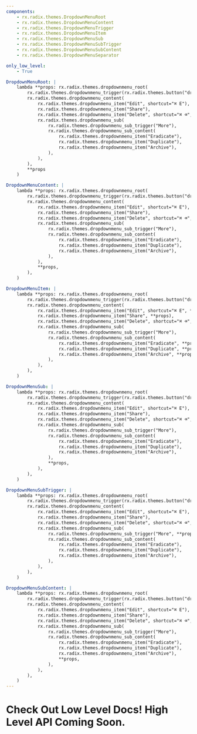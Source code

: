 ```yaml
---
components:
    - rx.radix.themes.DropdownMenuRoot
    - rx.radix.themes.DropdownMenuContent
    - rx.radix.themes.DropdownMenuTrigger
    - rx.radix.themes.DropdownMenuItem
    - rx.radix.themes.DropdownMenuSub
    - rx.radix.themes.DropdownMenuSubTrigger
    - rx.radix.themes.DropdownMenuSubContent
    - rx.radix.themes.DropdownMenuSeparator

only_low_level:
    - True

DropdownMenuRoot: |
    lambda **props: rx.radix.themes.dropdownmenu_root(
        rx.radix.themes.dropdownmenu_trigger(rx.radix.themes.button("drop down menu")),
        rx.radix.themes.dropdownmenu_content(
            rx.radix.themes.dropdownmenu_item("Edit", shortcut="⌘ E"),
            rx.radix.themes.dropdownmenu_item("Share"),
            rx.radix.themes.dropdownmenu_item("Delete", shortcut="⌘ ⌫", color="red"),
            rx.radix.themes.dropdownmenu_sub(
                rx.radix.themes.dropdownmenu_sub_trigger("More"),
                rx.radix.themes.dropdownmenu_sub_content(
                    rx.radix.themes.dropdownmenu_item("Eradicate"),
                    rx.radix.themes.dropdownmenu_item("Duplicate"),
                    rx.radix.themes.dropdownmenu_item("Archive"),
                ),
            ),
        ),
        **props
    )

DropdownMenuContent: |
    lambda **props: rx.radix.themes.dropdownmenu_root(
        rx.radix.themes.dropdownmenu_trigger(rx.radix.themes.button("drop down menu")),
        rx.radix.themes.dropdownmenu_content(
            rx.radix.themes.dropdownmenu_item("Edit", shortcut="⌘ E"),
            rx.radix.themes.dropdownmenu_item("Share"),
            rx.radix.themes.dropdownmenu_item("Delete", shortcut="⌘ ⌫", color="red"),
            rx.radix.themes.dropdownmenu_sub(
                rx.radix.themes.dropdownmenu_sub_trigger("More"),
                rx.radix.themes.dropdownmenu_sub_content(
                    rx.radix.themes.dropdownmenu_item("Eradicate"),
                    rx.radix.themes.dropdownmenu_item("Duplicate"),
                    rx.radix.themes.dropdownmenu_item("Archive"),
                ),
            ),
            **props,
        ),
    )

DropdownMenuItem: |
    lambda **props: rx.radix.themes.dropdownmenu_root(
        rx.radix.themes.dropdownmenu_trigger(rx.radix.themes.button("drop down menu")),
        rx.radix.themes.dropdownmenu_content(
            rx.radix.themes.dropdownmenu_item("Edit", shortcut="⌘ E", **props),
            rx.radix.themes.dropdownmenu_item("Share", **props),
            rx.radix.themes.dropdownmenu_item("Delete", shortcut="⌘ ⌫", color="red", **props),
            rx.radix.themes.dropdownmenu_sub(
                rx.radix.themes.dropdownmenu_sub_trigger("More"),
                rx.radix.themes.dropdownmenu_sub_content(
                    rx.radix.themes.dropdownmenu_item("Eradicate", **props),
                    rx.radix.themes.dropdownmenu_item("Duplicate", **props),
                    rx.radix.themes.dropdownmenu_item("Archive", **props),
                ),
            ),
        ),
    )

DropdownMenuSub: |
    lambda **props: rx.radix.themes.dropdownmenu_root(
        rx.radix.themes.dropdownmenu_trigger(rx.radix.themes.button("drop down menu")),
        rx.radix.themes.dropdownmenu_content(
            rx.radix.themes.dropdownmenu_item("Edit", shortcut="⌘ E"),
            rx.radix.themes.dropdownmenu_item("Share"),
            rx.radix.themes.dropdownmenu_item("Delete", shortcut="⌘ ⌫", color="red"),
            rx.radix.themes.dropdownmenu_sub(
                rx.radix.themes.dropdownmenu_sub_trigger("More"),
                rx.radix.themes.dropdownmenu_sub_content(
                    rx.radix.themes.dropdownmenu_item("Eradicate"),
                    rx.radix.themes.dropdownmenu_item("Duplicate"),
                    rx.radix.themes.dropdownmenu_item("Archive"),
                ),
                **props,
            ),
        ),
    )

DropdownMenuSubTrigger: |
    lambda **props: rx.radix.themes.dropdownmenu_root(
        rx.radix.themes.dropdownmenu_trigger(rx.radix.themes.button("drop down menu")),
        rx.radix.themes.dropdownmenu_content(
            rx.radix.themes.dropdownmenu_item("Edit", shortcut="⌘ E"),
            rx.radix.themes.dropdownmenu_item("Share"),
            rx.radix.themes.dropdownmenu_item("Delete", shortcut="⌘ ⌫", color="red"),
            rx.radix.themes.dropdownmenu_sub(
                rx.radix.themes.dropdownmenu_sub_trigger("More", **props),
                rx.radix.themes.dropdownmenu_sub_content(
                    rx.radix.themes.dropdownmenu_item("Eradicate"),
                    rx.radix.themes.dropdownmenu_item("Duplicate"),
                    rx.radix.themes.dropdownmenu_item("Archive"),
                ),
            ),
        ),
    )

DropdownMenuSubContent: |
    lambda **props: rx.radix.themes.dropdownmenu_root(
        rx.radix.themes.dropdownmenu_trigger(rx.radix.themes.button("drop down menu")),
        rx.radix.themes.dropdownmenu_content(
            rx.radix.themes.dropdownmenu_item("Edit", shortcut="⌘ E"),
            rx.radix.themes.dropdownmenu_item("Share"),
            rx.radix.themes.dropdownmenu_item("Delete", shortcut="⌘ ⌫", color="red"),
            rx.radix.themes.dropdownmenu_sub(
                rx.radix.themes.dropdownmenu_sub_trigger("More"),
                rx.radix.themes.dropdownmenu_sub_content(
                    rx.radix.themes.dropdownmenu_item("Eradicate"),
                    rx.radix.themes.dropdownmenu_item("Duplicate"),
                    rx.radix.themes.dropdownmenu_item("Archive"),
                    **props,
                ),
            ),
        ),
    )
---
```



# Check Out Low Level Docs! High Level API Coming Soon.

